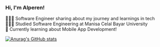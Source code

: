 <!-- Level 1: Simple bio and stats -->

### Hi, I'm Alperen!

👨🏻‍💻 Software Engineer sharing about my journey and learnings in tech<br/>
👨🏻‍🎓 Studied Software Engineering at Manisa Celal Bayar University<br/>
💭 Currently learning about Mobile App Development!<br/>

<!-- Github stats from https:/github/com/amuraghazra/github-readme-stats -->
[![Anurag's GitHub stats](https://github-readme-stats.vercel.app/api?username=ElirKvothe)](https://github.com/anuraghazra/github-readme-stats)



